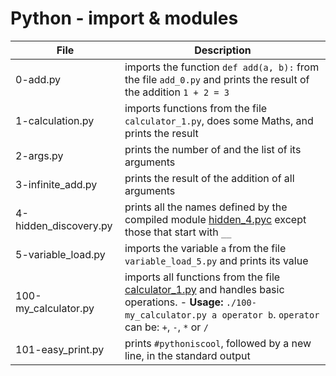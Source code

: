 # Python - import & modules
|File			|Description					|
|-----------------|-----------------------------------------|
|0-add.py		| imports the function `def add(a, b):` from the file `add_0.py` and prints the result of the addition `1 + 2 = 3`|
|1-calculation.py | imports functions from the file `calculator_1.py`, does some Maths, and prints the result|
|2-args.py		| prints the number of and the list of its arguments |
|3-infinite_add.py| prints the result of the addition of all arguments |
|4-hidden_discovery.py| prints all the names defined by the compiled module [hidden_4.pyc](./hidden_4.pyc) except those that start with ``__``|
|5-variable_load.py | imports the variable `a` from the file `variable_load_5.py` and prints its value	|
|100-my_calculator.py | imports all functions from the file [calculator_1.py](./calculator_1.py) and handles basic operations. - **Usage:** `./100-my_calculator.py a operator b`. `operator` can be: `+`, `-`, `*` or `/`     |
|101-easy_print.py |prints `#pythoniscool`, followed by a new line, in the standard output |

